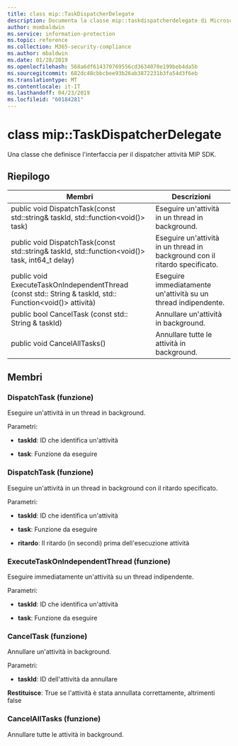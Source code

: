 ```yaml
---
title: class mip::TaskDispatcherDelegate
description: Documenta la classe mip::taskdispatcherdelegate di Microsoft Information Protection (MIP) SDK.
author: msmbaldwin
ms.service: information-protection
ms.topic: reference
ms.collection: M365-security-compliance
ms.author: mbaldwin
ms.date: 01/28/2019
ms.openlocfilehash: 568a6df614370769556cd3634070e199beb4da5b
ms.sourcegitcommit: 682dc48cbbcbee93b26ab3872231b3fa54d3f6eb
ms.translationtype: MT
ms.contentlocale: it-IT
ms.lasthandoff: 04/23/2019
ms.locfileid: "60184281"
---
```

# <a name="class-miptaskdispatcherdelegate"></a>class mip::TaskDispatcherDelegate 
Una classe che definisce l'interfaccia per il dispatcher attività MIP SDK.
  
## <a name="summary"></a>Riepilogo
 Membri                        | Descrizioni                                
--------------------------------|---------------------------------------------
public void DispatchTask(const std::string& taskId, std::function\<void()\> task)  |  Eseguire un'attività in un thread in background.
public void DispatchTask(const std::string& taskId, std::function\<void()\> task, int64_t delay)  |  Eseguire un'attività in un thread in background con il ritardo specificato.
public void ExecuteTaskOnIndependentThread (const std:: String & taskId, std:: Function\<void()\> attività)  |  Eseguire immediatamente un'attività su un thread indipendente.
public bool CancelTask (const std:: String & taskId)  |  Annullare un'attività in background.
public void CancelAllTasks()  |  Annullare tutte le attività in background.
  
## <a name="members"></a>Membri
  
### <a name="dispatchtask-function"></a>DispatchTask (funzione)
Eseguire un'attività in un thread in background.

Parametri:  
* **taskId**: ID che identifica un'attività 


* **task**: Funzione da eseguire


  
### <a name="dispatchtask-function"></a>DispatchTask (funzione)
Eseguire un'attività in un thread in background con il ritardo specificato.

Parametri:  
* **taskId**: ID che identifica un'attività 


* **task**: Funzione da eseguire 


* **ritardo**: Il ritardo (in secondi) prima dell'esecuzione attività


  
### <a name="executetaskonindependentthread-function"></a>ExecuteTaskOnIndependentThread (funzione)
Eseguire immediatamente un'attività su un thread indipendente.

Parametri:  
* **taskId**: ID che identifica un'attività 


* **task**: Funzione da eseguire


  
### <a name="canceltask-function"></a>CancelTask (funzione)
Annullare un'attività in background.

Parametri:  
* **taskId**: ID dell'attività da annullare



  
**Restituisce**: True se l'attività è stata annullata correttamente, altrimenti false
  
### <a name="cancelalltasks-function"></a>CancelAllTasks (funzione)
Annullare tutte le attività in background.